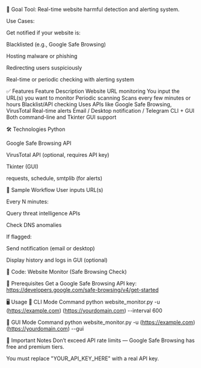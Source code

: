 🧠 Goal
Tool: Real-time website harmful detection and alerting system.

Use Cases:

Get notified if your website is:

Blacklisted (e.g., Google Safe Browsing)

Hosting malware or phishing

Redirecting users suspiciously

Real-time or periodic checking with alerting system

✅ Features
Feature	Description
Website URL monitoring	You input the URL(s) you want to monitor
Periodic scanning	Scans every few minutes or hours
Blacklist/API checking	Uses APIs like Google Safe Browsing, VirusTotal
Real-time alerts	Email / Desktop notification / Telegram
CLI + GUI	Both command-line and Tkinter GUI support

🛠️ Technologies
Python

Google Safe Browsing API

VirusTotal API (optional, requires API key)

Tkinter (GUI)

requests, schedule, smtplib (for alerts)

🧪 Sample Workflow
User inputs URL(s)

Every N minutes:

Query threat intelligence APIs

Check DNS anomalies

If flagged:

Send notification (email or desktop)

Display history and logs in GUI (optional)

🧰 Code: Website Monitor (Safe Browsing Check)

🔐 Prerequisites
Get a Google Safe Browsing API key:
https://developers.google.com/safe-browsing/v4/get-started

🖥️ Usage
📌 CLI Mode Command
python website_monitor.py -u (https://example.com) (https://yourdomain.com) --interval 600

📌 GUI Mode Command
python website_monitor.py -u (https://example.com) (https://yourdomain.com) --gui

🛑 Important Notes
Don’t exceed API rate limits — Google Safe Browsing has free and premium tiers.

You must replace "YOUR_API_KEY_HERE" with a real API key.